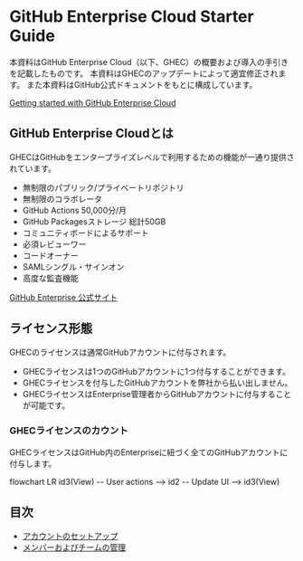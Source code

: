 # GitHub Enterprise Cloud Starter Guide
本資料はGitHub Enterprise Cloud（以下、GHEC）の概要および導入の手引きを記載したものです。
本資料はGHECのアップデートによって適宜修正されます。
また本資料はGitHub公式ドキュメントをもとに構成しています。

[Getting started with GitHub Enterprise Cloud](https://docs.github.com/ja/get-started/onboarding/getting-started-with-github-enterprise-cloud)

## GitHub Enterprise Cloudとは
GHECはGitHubをエンタープライズレベルで利用するための機能が一通り提供されています。
- 無制限のパブリック/プライベートリポジトリ
- 無制限のコラボレータ
- GitHub Actions 50,000分/月
- GitHub Packagesストレージ 総計50GB
- コミュニティボードによるサポート
- 必須レビューワー
- コードオーナー
- SAMLシングル・サインオン
- 高度な監査機能

[GitHub Enterprise 公式サイト](https://github.co.jp/enterprise.html)

## ライセンス形態
GHECのライセンスは通常GitHubアカウントに付与されます。
- GHECライセンスは1つのGitHubアカウントに1つ付与することができます。
- GHECライセンスを付与したGitHubアカウントを弊社から払い出しません。
- GHECライセンスはEnterprise管理者からGitHubアカウントに付与することが可能です。

### GHECライセンスのカウント
GHECライセンスはGitHub内のEnterpriseに紐づく全てのGitHubアカウントに付与します。

flowchart LR
    id3(View) -- User actions --> id2 -- Update UI --> id3(View)

## 目次
- [アカウントのセットアップ](/ACCOUNT.md)
- [メンバーおよびチームの管理](/MEMBER_AND_TEAM.md)

